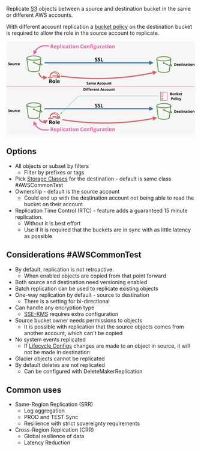 Replicate [S3](S3.md) objects between a source and destination bucket in the same or different AWS accounts.

With different account replication a [bucket policy](S3%20Security.md#Bucket%20Policies) on the destination bucket is required to allow the role in the source account to replicate.

![Pasted image 20250215205447.png](_atts/Pasted%20image%2020250215205447.png)

## Options
- All objects or subset by filters
	- Filter by prefixes or tags
- Pick [Storage Classes](Storage%20Classes.md) for the destination - default is same class #AWSCommonTest 
- Ownership - default is the source account
	- Could end up with the destination account not being able to read the bucket on their account
- Replication Time Control (RTC) - feature adds a guaranteed 15 minute replication.
	- Without it is best effort
	- Use if it is required that the buckets are in sync with as little latency as possible

## Considerations #AWSCommonTest 
- By default, replication is not retroactive.
	- When enabled objects are copied from that point forward
- Both source and destination need versioning enabled
- Batch replication can be used to replicate existing objects
- One-way replication by default - source to destination
	- There is a setting for bi-directional
- Can handle any encryption type
	- [SSE-KMS](Server-Side%20Encryption.md#SSE-KMS) requires extra configuration
- Source bucket owner needs permissions to objects
	- It is possible with replication that the source objects comes from another account, which can't be copied
- No system events replicated
	- If [Lifecycle Configs](Lifecycle%20Configs.md) changes are made to an object in source, it will not be made in destination
- Glacier objects cannot be replicated
- By default deletes are not replicated
	- Can be configured with DeleteMakerReplication

## Common uses
- Same-Region Replication (SRR)
	- Log aggregation
	- PROD and TEST Sync
	- Resilience with strict sovereignty requirements
- Cross-Region Replication (CRR)
	- Global resilience of data
	- Latency Reduction
